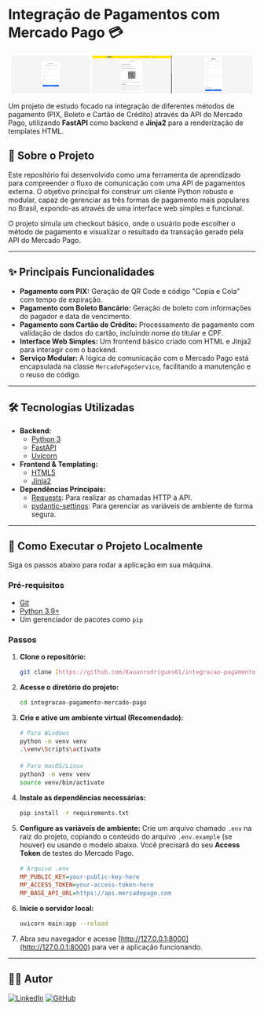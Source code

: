 # Integração de Pagamentos com Mercado Pago 💳

<p align="center">
  <img src="https://raw.githubusercontent.com/Kauanrodrigues01/Kauanrodrigues01/refs/heads/main/images/projetos/checkout-mercado-pago/checkout-cartao.png" width="32%">
  <img src="https://raw.githubusercontent.com/Kauanrodrigues01/Kauanrodrigues01/refs/heads/main/images/projetos/checkout-mercado-pago/tela-mp-pix.png" width="32%">
  <img src="https://raw.githubusercontent.com/Kauanrodrigues01/Kauanrodrigues01/refs/heads/main/images/projetos/checkout-mercado-pago/checkout-boleto.png" width="32%">
</p>

Um projeto de estudo focado na integração de diferentes métodos de pagamento (PIX, Boleto e Cartão de Crédito) através da API do Mercado Pago, utilizando **FastAPI** como backend e **Jinja2** para a renderização de templates HTML.

## 📖 Sobre o Projeto

Este repositório foi desenvolvido como uma ferramenta de aprendizado para compreender o fluxo de comunicação com uma API de pagamentos externa. O objetivo principal foi construir um cliente Python robusto e modular, capaz de gerenciar as três formas de pagamento mais populares no Brasil, expondo-as através de uma interface web simples e funcional.

O projeto simula um checkout básico, onde o usuário pode escolher o método de pagamento e visualizar o resultado da transação gerado pela API do Mercado Pago.

---

## ✨ Principais Funcionalidades

* **Pagamento com PIX:** Geração de QR Code e código "Copia e Cola" com tempo de expiração.
* **Pagamento com Boleto Bancário:** Geração de boleto com informações do pagador e data de vencimento.
* **Pagamento com Cartão de Crédito:** Processamento de pagamento com validação de dados do cartão, incluindo nome do titular e CPF.
* **Interface Web Simples:** Um frontend básico criado com HTML e Jinja2 para interagir com o backend.
* **Serviço Modular:** A lógica de comunicação com o Mercado Pago está encapsulada na classe `MercadoPagoService`, facilitando a manutenção e o reuso do código.

---

## 🛠️ Tecnologias Utilizadas

* **Backend:**
    * [Python 3](https://www.python.org/)
    * [FastAPI](https://fastapi.tiangolo.com/)
    * [Uvicorn](https://www.uvicorn.org/)
* **Frontend & Templating:**
    * [HTML5](https://developer.mozilla.org/pt-BR/docs/Web/HTML)
    * [Jinja2](https://jinja.palletsprojects.com/en/3.1.x/)
* **Dependências Principais:**
    * [Requests](https://requests.readthedocs.io/en/latest/): Para realizar as chamadas HTTP à API.
    * [pydantic-settings](https://pypi.org/project/pydantic-settings/): Para gerenciar as variáveis de ambiente de forma segura.

---

## 🚀 Como Executar o Projeto Localmente

Siga os passos abaixo para rodar a aplicação em sua máquina.

### Pré-requisitos

* [Git](https://git-scm.com/)
* [Python 3.9+](https://www.python.org/downloads/)
* Um gerenciador de pacotes como `pip`

### Passos

1.  **Clone o repositório:**
    ```sh
    git clone [https://github.com/Kauanrodrigues01/integracao-pagamento-mercado-pago.git](https://github.com/Kauanrodrigues01/integracao-pagamento-mercado-pago.git)
    ```

2.  **Acesse o diretório do projeto:**
    ```sh
    cd integracao-pagamento-mercado-pago
    ```

3.  **Crie e ative um ambiente virtual (Recomendado):**
    ```sh
    # Para Windows
    python -m venv venv
    .\venv\Scripts\activate

    # Para macOS/Linux
    python3 -m venv venv
    source venv/bin/activate
    ```

4.  **Instale as dependências necessárias:**
    ```sh
    pip install -r requirements.txt
    ```

5.  **Configure as variáveis de ambiente:**
    Crie um arquivo chamado `.env` na raiz do projeto, copiando o conteúdo do arquivo `.env.example` (se houver) ou usando o modelo abaixo. Você precisará do seu **Access Token** de testes do Mercado Pago.

    ```ini
    # Arquivo .env
    MP_PUBLIC_KEY=your-public-key-here
    MP_ACCESS_TOKEN=your-access-token-here
    MP_BASE_API_URL=https://api.mercadopago.com
    ```

6.  **Inicie o servidor local:**
    ```sh
    uvicorn main:app --reload
    ```

7.  Abra seu navegador e acesse [http://127.0.0.1:8000](http://127.0.0.1:8000) para ver a aplicação funcionando.

---

## 👨‍💻 Autor

[![LinkedIn](https://img.shields.io/badge/linkedin-%230077B5.svg?style=for-the-badge&logo=linkedin&logoColor=white)](https://www.linkedin.com/in/kauan-rodrigues-lima/)
[![GitHub](https://img.shields.io/badge/github-%23121011.svg?style=for-the-badge&logo=github&logoColor=white)](https://github.com/Kauanrodrigues01)
